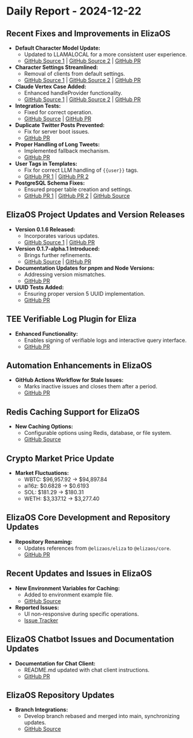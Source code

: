 # Daily Report - 2024-12-22

## Recent Fixes and Improvements in ElizaOS

- **Default Character Model Update:**
  - Updated to LLAMALOCAL for a more consistent user experience.
  - [GitHub Source 1](https://github.com/elizaOS/eliza/commit/8cde48c9293a7a9483b7748d544d9e34218df746) | [GitHub Source 2](https://github.com/elizaOS/eliza/commit/305ba667ba6cab63a9bc342a1f38ce14c948face) | [GitHub PR](https://github.com/elizaOS/eliza/pull/1299)
- **Character Settings Streamlined:**
  - Removal of clients from default settings.
  - [GitHub Source 1](https://github.com/elizaOS/eliza/commit/998b6c289058af19da3b5bb9b65fc7638d28ca91) | [GitHub Source 2](https://github.com/elizaOS/eliza/commit/d4f6684487f0707bbd3b902e57cc11504f971b9c) | [GitHub PR](https://github.com/elizaOS/eliza/pull/1297)
- **Claude Vertex Case Added:**
  - Enhanced handleProvider functionality.
  - [GitHub Source 1](https://github.com/elizaOS/eliza/commit/dfab4c1f1ecd780ad3dccaf0643deed7160119bb) | [GitHub Source 2](https://github.com/elizaOS/eliza/commit/0eb98a38f28d39b5f1a8219749ecadea9e5cec58) | [GitHub PR](https://github.com/elizaOS/eliza/pull/1293)
- **Integration Tests:**
  - Fixed for correct operation.
  - [GitHub Source](https://github.com/elizaOS/eliza/commit/7a59ec31e9c63991cc0e5460b75f64bf5ab9cb56) | [GitHub PR](https://github.com/elizaOS/eliza/pull/1291)
- **Duplicate Twitter Posts Prevented:**
  - Fix for server boot issues.
  - [GitHub PR](https://github.com/elizaOS/eliza/pull/1329)
- **Proper Handling of Long Tweets:**
  - Implemented fallback mechanism.
  - [GitHub PR](https://github.com/elizaOS/eliza/pull/1339)
- **User Tags in Templates:**
  - Fix for correct LLM handling of `{{user}}` tags.
  - [GitHub PR 1](https://github.com/elizaOS/eliza/pull/1305) | [GitHub PR 2](https://github.com/elizaOS/eliza/pull/1303)
- **PostgreSQL Schema Fixes:**
  - Ensured proper table creation and settings.
  - [GitHub PR 1](https://github.com/elizaOS/eliza/pull/1345) | [GitHub PR 2](https://github.com/elizaOS/eliza/pull/1379) | [GitHub Source](https://github.com/elizaOS/eliza/commit/e15dd540f01dc8a91643dd50810479b19a838765)

## ElizaOS Project Updates and Version Releases

- **Version 0.1.6 Released:**
  - Incorporates various updates.
  - [GitHub Source 1](https://github.com/elizaOS/eliza/commit/54fe8da8b14e922d5d61a646276d147b417f8b18) | [GitHub PR](https://github.com/elizaOS/eliza/pull/1300)
- **Version 0.1.7-alpha.1 Introduced:**
  - Brings further refinements.
  - [GitHub Source](https://github.com/elizaOS/eliza/commit/77b5b7d8757241168b2a6c07231ab07bcdea05a2) | [GitHub PR](https://github.com/elizaOS/eliza/pull/1361)
- **Documentation Updates for pnpm and Node Versions:**
  - Addressing version mismatches.
  - [GitHub PR](https://github.com/elizaOS/eliza/pull/1350)
- **UUID Tests Added:**
  - Ensuring proper version 5 UUID implementation.
  - [GitHub PR](https://github.com/elizaOS/eliza/pull/1362)

## TEE Verifiable Log Plugin for Eliza

- **Enhanced Functionality:**
  - Enables signing of verifiable logs and interactive query interface.
  - [GitHub PR](https://github.com/elizaOS/eliza/pull/1331)

## Automation Enhancements in ElizaOS

- **GitHub Actions Workflow for Stale Issues:**
  - Marks inactive issues and closes them after a period.
  - [GitHub PR](https://github.com/elizaOS/eliza/pull/1317)

## Redis Caching Support for ElizaOS

- **New Caching Options:**
  - Configurable options using Redis, database, or file system.
  - [GitHub Source](https://github.com/elizaOS/eliza/commit/a1515d8b5b0103aa37075167822c45b70afa8fa3)

## Crypto Market Price Update

- **Market Fluctuations:**
  - WBTC: $96,957.92 → $94,897.84
  - ai16z: $0.6828 → $0.6193
  - SOL: $181.29 → $180.31
  - WETH: $3,337.12 → $3,277.40

## ElizaOS Core Development and Repository Updates

- **Repository Renaming:**
  - Updates references from `@elizaos/eliza` to `@elizaos/core`.
  - [GitHub PR](https://github.com/elizaOS/eliza/pull/1357)

## Recent Updates and Issues in ElizaOS

- **New Environment Variables for Caching:**
  - Added to environment example file.
  - [GitHub Source](https://github.com/elizaOS/eliza/commit/1275946e17a21872253284fcc36ceec2bdc3f916)
- **Reported Issues:**
  - UI non-responsive during specific operations.
  - [Issue Tracker](https://github.com/elizaOS/eliza/issues/1334)

## ElizaOS Chatbot Issues and Documentation Updates

- **Documentation for Chat Client:**
  - README.md updated with chat client instructions.
  - [GitHub PR](https://github.com/elizaOS/eliza/pull/1375)

## ElizaOS Repository Updates

- **Branch Integrations:**
  - Develop branch rebased and merged into main, synchronizing updates.
  - [GitHub Source](https://github.com/elizaOS/eliza/commit/133ef2a3d363343583e8f118dc6188db54bc25cb)
